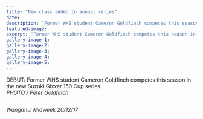 ```yaml
---
title: "New class added to annual series"
date: 
description: "Former WHS student Cameron Goldfinch competes this season in the new Suzuki Gixxer 150 Cup series..."
featured-image: 
excerpt: "Former WHS student Cameron Goldfinch competes this season in the new Suzuki Gixxer 150 Cup series."
gallery-image-1: 
gallery-image-2: 
gallery-image-3: 
gallery-image-4: 
gallery-image-5: 
---
```


<p>DEBUT: Former WHS student Cameron Goldfinch competes this season in the new Suzuki Gixxer 150 Cup series.<br /><em>PHOTO / Peter Goldfinch</em></p>
<p><img src=http://c1940652.r52.cf0.rackcdn.com/5a861705b8d39a42a400073a/cameron-goldfinch-write-up-midweek-20-dec-2017.jpg alt="" /></p>
<p><em>Wanganui Midweek 20/12/17</em></p>

